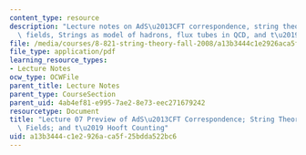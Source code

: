 ```yaml
---
content_type: resource
description: "Lecture notes on AdS\u2013CFT correspondence, string theory from gauge\
  \ fields, Strings as model of hadrons, flux tubes in QCD, and t\u2019 Hooft counting."
file: /media/courses/8-821-string-theory-fall-2008/a13b3444c1e2926aca5f25bdda522bc6_lecture07.pdf
file_type: application/pdf
learning_resource_types:
- Lecture Notes
ocw_type: OCWFile
parent_title: Lecture Notes
parent_type: CourseSection
parent_uid: 4ab4ef81-e995-7ae2-8e73-eec271679242
resourcetype: Document
title: "Lecture 07 Preview of AdS\u2013CFT Correspondence; String Theory from Gauge\
  \ Fields; and t\u2019 Hooft Counting"
uid: a13b3444-c1e2-926a-ca5f-25bdda522bc6
---
```

